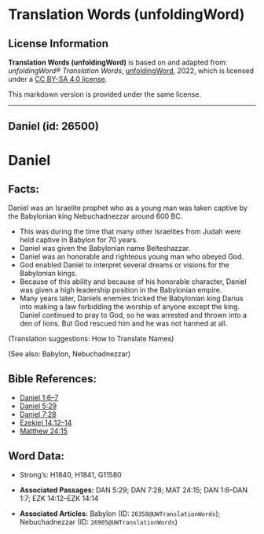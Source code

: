 # Translation Words (unfoldingWord)

## License Information

**Translation Words (unfoldingWord)** is based on and adapted from: _unfoldingWord® Translation Words_, [unfoldingWord](https://unfoldingword.org/utw), 2022, which is licensed under a [CC BY-SA 4.0 license](https://creativecommons.org/licenses/by-sa/4.0/legalcode.en).

This markdown version is provided under the same license.



--------------------------------

## Daniel (id: 26500)

Daniel
======

Facts:
------

Daniel was an Israelite prophet who as a young man was taken captive by the Babylonian king Nebuchadnezzar around 600 BC.

* This was during the time that many other Israelites from Judah were held captive in Babylon for 70 years.
* Daniel was given the Babylonian name Belteshazzar.
* Daniel was an honorable and righteous young man who obeyed God.
* God enabled Daniel to interpret several dreams or visions for the Babylonian kings.
* Because of this ability and because of his honorable character, Daniel was given a high leadership position in the Babylonian empire.
* Many years later, Daniels enemies tricked the Babylonian king Darius into making a law forbidding the worship of anyone except the king. Daniel continued to pray to God, so he was arrested and thrown into a den of lions. But God rescued him and he was not harmed at all.

(Translation suggestions: How to Translate Names)

(See also: Babylon, Nebuchadnezzar)

Bible References:
-----------------

* [Daniel 1:6–7](https://ref.ly/Dan1:6-Dan1:7)
* [Daniel 5:29](https://ref.ly/Dan5:29)
* [Daniel 7:28](https://ref.ly/Dan7:28)
* [Ezekiel 14:12–14](https://ref.ly/Ezek14:12-Ezek14:14)
* [Matthew 24:15](https://ref.ly/Matt24:15)

Word Data:
----------

* Strong’s: H1840, H1841, G11580

* **Associated Passages:** DAN 5:29; DAN 7:28; MAT 24:15; DAN 1:6–DAN 1:7; EZK 14:12–EZK 14:14
* **Associated Articles:** Babylon (ID: `26358@UWTranslationWords`); Nebuchadnezzar (ID: `26905@UWTranslationWords`)

